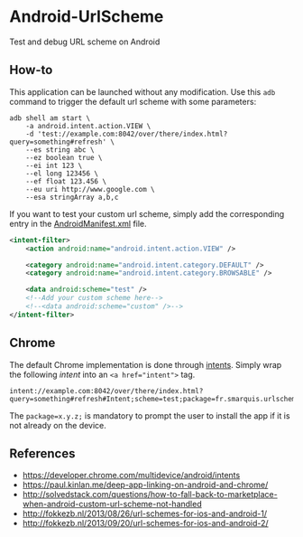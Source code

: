 # Android-UrlScheme
Test and debug URL scheme on Android

## How-to

This application can be launched without any modification.
Use this `adb` command to trigger the default url scheme with some parameters:
```shell
adb shell am start \
    -a android.intent.action.VIEW \
    -d 'test://example.com:8042/over/there/index.html?query=something#refresh' \
    --es string abc \
    --ez boolean true \
    --ei int 123 \
    --el long 123456 \
    --ef float 123.456 \
    --eu uri http://www.google.com \
    --esa stringArray a,b,c
```

If you want to test your custom url scheme, simply add the corresponding entry in the [AndroidManifest.xml](app/src/main/AndroidManifest.xml) file.
```xml
<intent-filter>
    <action android:name="android.intent.action.VIEW" />

    <category android:name="android.intent.category.DEFAULT" />
    <category android:name="android.intent.category.BROWSABLE" />

    <data android:scheme="test" />
    <!--Add your custom scheme here-->
    <!--<data android:scheme="custom" />-->
</intent-filter>
```

## Chrome

The default Chrome implementation is done through [intents](https://developer.chrome.com/multidevice/android/intents).
Simply wrap the following *intent* into an `<a href="intent">` tag.
```
intent://example.com:8042/over/there/index.html?query=something#refresh#Intent;scheme=test;package=fr.smarquis.urlscheme;action=android.intent.action.VIEW;S.string=abc;B.boolean=true;i.int=123;l.long=123456;f.float=123.456;end
```

The `package=x.y.z;` is mandatory to prompt the user to install the app if it is not already on the device.

## References

- https://developer.chrome.com/multidevice/android/intents
- https://paul.kinlan.me/deep-app-linking-on-android-and-chrome/
- http://solvedstack.com/questions/how-to-fall-back-to-marketplace-when-android-custom-url-scheme-not-handled
- http://fokkezb.nl/2013/08/26/url-schemes-for-ios-and-android-1/
- http://fokkezb.nl/2013/09/20/url-schemes-for-ios-and-android-2/